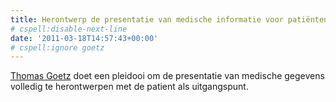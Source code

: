 ```yaml
---
title: Herontwerp de presentatie van medische informatie voor patiënten
# cspell:disable-next-line
date: '2011-03-18T14:57:43+00:00'
# cspell:ignore goetz
---
```

[Thomas Goetz](http://www.ted.com/speakers/thomas_goetz.html) doet een pleidooi om de presentatie van medische gegevens volledig te herontwerpen met de patient als uitgangspunt.

